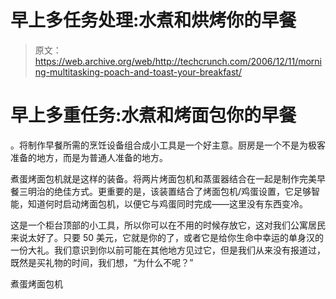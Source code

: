# 早上多任务处理:水煮和烘烤你的早餐

> 原文：<https://web.archive.org/web/http://techcrunch.com/2006/12/11/morning-multitasking-poach-and-toast-your-breakfast/>

# 早上多重任务:水煮和烤面包你的早餐

。将制作早餐所需的烹饪设备组合成小工具是一个好主意。厨房是一个不是为极客准备的地方，而是为普通人准备的地方。

煮蛋烤面包机就是这样的装备。将两片烤面包机和蒸蛋器结合在一起是制作完美早餐三明治的绝佳方式。更重要的是，该装置结合了烤面包机/鸡蛋设置，它足够智能，知道何时启动烤面包机，以便它与鸡蛋同时完成——这里没有东西变冷。

这是一个柜台顶部的小工具，所以你可以在不用的时候存放它，这对我们公寓居民来说太好了。只要 50 美元，它就是你的了，或者它是给你生命中幸运的单身汉的一份大礼。我们意识到你以前可能在其他地方见过它，但是我们从来没有报道过，既然是买礼物的时间，我们想，“为什么不呢？”

煮蛋烤面包机